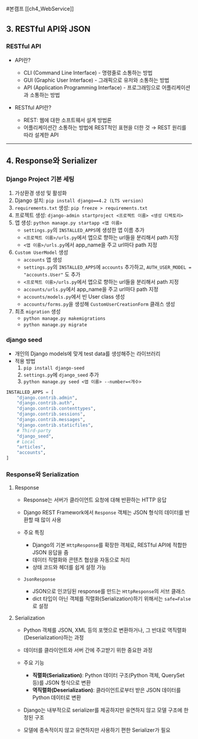 #본캠프 [[ch4_WebService]]

## 3. RESTful API와 JSON
### RESTful API
-  API란?
	- CLI (Command Line Interface) - 명령줄로 소통하는 방법
	- GUI (Graphic User Interface) - 그래픽으로 유저와 소통하는 방법
	- API (Application Programming Interface) - 프로그래밍으로 어플리케이션과 소통하는 방법

-  RESTful API란?
	- REST: 웹에 대한 소프트웨서 설계 방법론
	- 어플리케이션간 소통하는 방법에 REST적인 표현을 더한 것 → REST 원리를 따라 설계한 API


---
## 4. Response와 Serializer
### **Django Project 기본 세팅**
1. 가상환경 생성 및 활성화
2. Django 설치: `pip install django==4.2 (LTS version)`
3. `requirements.txt` 생성: `pip freeze > requirements.txt`
4. 프로젝트 생성: `django-admin startproject <프로젝트 이름> <생성 디렉토리>`
5. 앱 생성: `python manage.py startapp <앱 이름>`
	- `settings.py`의 `INSTALLED_APPS`에 생성한 앱 이름 추가
	- `<프로젝트 이름>/urls.py`에서 앱으로 향하는 url들을 분리해서 path 지정
	- `<앱 이름>/urls.py`에서 app_name을 주고 url마다 path 지정
6. `Custom UserModel` 생성
	- `accounts` 앱 생성
	- `settings.py`의 `INSTALLED_APPS`에 `accounts` 추가하고, `AUTH_USER_MODEL = "accounts.User"` 도 추가
	- `<프로젝트 이름>/urls.py`에서 앱으로 향하는 url들을 분리해서 path 지정
	- `accounts/urls.py`에서 app_name을 주고 url마다 path 지정
	- `accounts/models.py`에서 빈 User class 생성
	- `accounts/forms.py`을 생성해 `CustomUserCreationForm` 클래스 생성
7. 최초 `migration` 생성
	- `python manage.py makemigrations`
	- `python manage.py migrate`


### django seed
- 개인의 Django models에 맞게 test data를 생성해주는 라이브러리
- 적용 방법
	1) `pip install django-seed`
	2) `settings.py`에 `django_seed` 추가
	3) `python manage.py seed <앱 이름> --number=<개수>`
```python
INSTALLED_APPS = [
    "django.contrib.admin",
    "django.contrib.auth",
    "django.contrib.contenttypes",
    "django.contrib.sessions",
    "django.contrib.messages",
    "django.contrib.staticfiles",
    # Third-party
    "django_seed",
    # Local
    "articles",
    "accounts",
]
```


### Response와 Serialization
1. Response
	- Response는 서버가 클라이언트 요청에 대해 반환하는 HTTP 응답
	
	- Django REST Framework에서 `Response` 객체는 JSON 형식의 데이터를 반환할 때 많이 사용
	- 주요 특징
		- Django의 기본 `HttpResponse`를 확장한 객체로, RESTful API에 적합한 JSON 응답을 줌
		- 데이터 직렬화와 콘텐츠 협상을 자동으로 처리
		- 상태 코드와 헤더를 쉽게 설정 가능
	
	- `JsonResponse`
		- JSON으로 인코딩된 response를 만드는 `HttpResponse`의 서브 클래스
		- dict 타입이 아닌 객체를 직렬화(Serialization)하기 위해서는 `safe=False`로 설정

2. Serialization
	- Python 객체를 JSON, XML 등의 포맷으로 변환하거나, 그 반대로 역직렬화(Deserialization)하는 과정
	- 데이터를 클라이언트와 서버 간에 주고받기 위한 중요한 과정
	
	- 주요 기능
		- **직렬화(Serialization)**: Python 데이터 구조(Python 객체, QuerySet 등)를 JSON 형식으로 변환
		- **역직렬화(Deserialization)**: 클라이언트로부터 받은 JSON 데이터를 Python 데이터로 변환

	- Django는 내부적으로 serializer를 제공하지만 유연하지 않고 모델 구조에 한정된 구조
	- 모델에 종속적이지 않고 유연하지만 사용하기 편한 Serializer가 필요